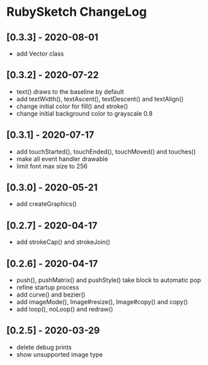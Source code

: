 # RubySketch ChangeLog


## [0.3.3] - 2020-08-01

- add Vector class


## [0.3.2] - 2020-07-22

- text() draws to the baseline by default
- add textWidth(), textAscent(), textDescent() and textAlign()
- change initial color for fill() and stroke()
- change initial background color to grayscale 0.8


## [0.3.1] - 2020-07-17

- add touchStarted(), touchEnded(), touchMoved() and touches()
- make all event handler drawable
- limit font max size to 256


## [0.3.0] - 2020-05-21

- add createGraphics()


## [0.2.7] - 2020-04-17

- add strokeCap() and strokeJoin()


## [0.2.6] - 2020-04-17

- push(), pushMatrix() and pushStyle() take block to automatic pop
- refine startup process
- add curve() and bezier()
- add imageMode(), Image#resize(), Image#copy() and copy()
- add loop(), noLoop() and redraw()


## [0.2.5] - 2020-03-29

- delete debug prints
- show unsupported image type
